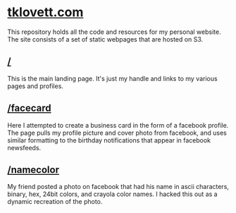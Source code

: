 [tklovett.com](http://tklovett.com/)
================

This repository holds all the code and resources for my personal website. The site consists of a set of static webpages that are hosted on S3.

## [/](http://tklovett.com/)

This is the main landing page. It's just my handle and links to my various pages and profiles.

## [/facecard](http://tklovett.com/facecard/)

Here I attempted to create a business card in the form of a facebook profile. The page pulls my profile picture and cover photo from facebook, and uses similar formatting to the birthday notifications that appear in facebook newsfeeds.

## [/namecolor](http://tklovett.com/namecolor/)

My friend posted a photo on facebook that had his name in ascii characters, binary, hex, 24bit colors, and crayola color names. I hacked this out as a dynamic recreation of the photo.